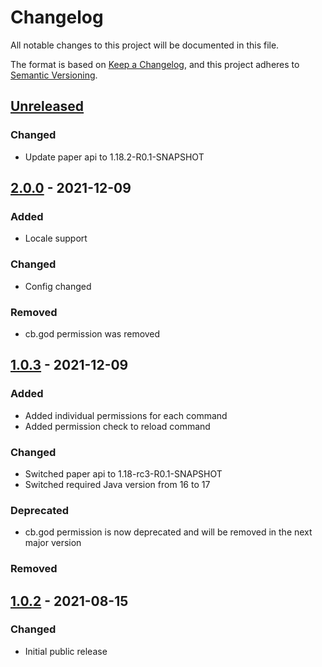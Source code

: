 # Changelog
All notable changes to this project will be documented in this file.

The format is based on [Keep a Changelog](https://keepachangelog.com/en/1.0.0/),
and this project adheres to [Semantic Versioning](https://semver.org/spec/v2.0.0.html).

## [Unreleased]
### Changed
- Update paper api to 1.18.2-R0.1-SNAPSHOT

## [2.0.0] - 2021-12-09
### Added
- Locale support

### Changed
- Config changed

### Removed
- cb.god permission was removed

## [1.0.3] - 2021-12-09
### Added
- Added individual permissions for each command
- Added permission check to reload command

### Changed
- Switched paper api to 1.18-rc3-R0.1-SNAPSHOT
- Switched required Java version from 16 to 17

### Deprecated
- cb.god permission is now deprecated and will be removed in the next major version

### Removed

## [1.0.2] - 2021-08-15
### Changed
- Initial public release

[Unreleased]: https://github.com/jimmyl0l3c/paper-ConsoleBroadcast/compare/v2.0.0...HEAD
[2.0.0]: https://github.com/jimmyl0l3c/paper-ConsoleBroadcast/compare/v1.0.3...v2.0.0
[1.0.3]: https://github.com/jimmyl0l3c/paper-ConsoleBroadcast/compare/v1.0.2...v1.0.3
[1.0.2]: https://github.com/jimmyl0l3c/paper-ConsoleBroadcast/releases/tag/v1.0.2